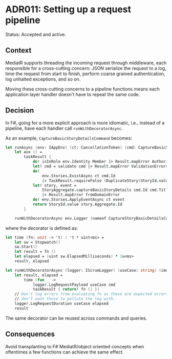 # ADR011: Setting up a request pipeline

Status: Accepted and active.

## Context

MediatR supports threading the incoming request through middleware, each
responsible for a cross-cutting concern: JSON serialize the request to a log,
time the request from start to finish, perform coarse grained authentication,
log unhalted exceptions, and so on.

Moving these cross-cutting concerns to a pipeline functions means each
application layer handler doesn't have to repeat the same code.

## Decision

In F#, going for a more explicit approach is more idiomatic, i.e., instead of a
pipeline, have each handler call `runWithDecoratorAsync`.

As an example, `CaptureBasicStoryDetailsCommand` becomes:

```fsharp
let runAsync (env: IAppEnv) (ct: CancellationToken) (cmd: CaptureBasicStoryDetailsCommand) : TaskResult<Guid, CaptureBasicStoryDetailsCommand> =
    let aux () =
        taskResult {
            do! isInRole env.Identity Member |> Result.mapError AuthorizationError
            let! cmd = validate cmd |> Result.mapError ValidationErrors
            do!
                env.Stories.ExistAsync ct cmd.Id
                |> TaskResult.requireFalse (DuplicateStory(StoryId.value cmd.Id))
            let! story, event =
                StoryAggregate.captureBasicStoryDetails cmd.Id cmd.Title cmd.Description [] (env.Clock.CurrentUtc()) None
                |> Result.mapError fromDomainError
            do! env.Stories.ApplyEventAsync ct event
            return StoryId.value story.Aggregate.Id
        }

    runWithDecoratorAsync env.Logger (nameof CaptureStoryBasicDetailsCommand) cmd aux
```

where the decorator is defined as:

```fsharp
let time (fn: unit -> 't) : 't * uint<ms> =
    let sw = Stopwatch()
    sw.Start()
    let result = fn ()
    let elapsed = (uint sw.ElapsedMilliseconds) * 1u<ms>
    result, elapsed

let runWithDecoratorAsync (logger: IScrumLogger) (useCase: string) (cmd: 't) (fn: unit -> TaskResult<'a, 'b>) : TaskResult<'a, 'b> =
    let result, elapsed =
        time (fun _ ->
            logger.LogRequestPayload useCase cmd
            taskResult { return! fn () })
    // Don't log errors from evaluating fn as these are expected errors. We
    // don't want those to pollute the log with.
    logger.LogRequestDuration useCase elapsed
    result
```

The same decorator can be reused across commands and queries.

## Consequences

Avoid transplanting to F# MediatR/object oriented concepts when oftentimes a few
functions can achieve the same effect.
